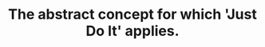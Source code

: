 ---
title: "The abstract concept for which 'Just Do It' applies."
related:
  - wikipedia/Just_Do_It.md
tags:
  - Fair Use
  - Fragment
  - Lofty Thoughts
---